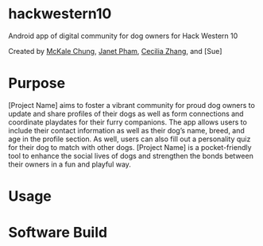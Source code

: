 # hackwestern10
Android app of digital community for dog owners for Hack Western 10 

Created by [McKale Chung](https://github.com/mckalechung), [Janet Pham](https://github.com/janetPham), [Cecilia Zhang](https://github.com/ceciliazyy), and [Sue]

# Purpose 
[Project Name] aims to foster a vibrant community for proud dog owners to update and share profiles of their dogs as well as form connections and coordinate playdates for their furry companions. The app allows users to include their contact information as well as their dog’s name, breed, and age in the profile section. As well, users can also fill out a personality quiz for their dog to match with other dogs. [Project Name] is a pocket-friendly tool to enhance the social lives of dogs and strengthen the bonds between their owners in a fun and playful way.

# Usage

# Software Build
